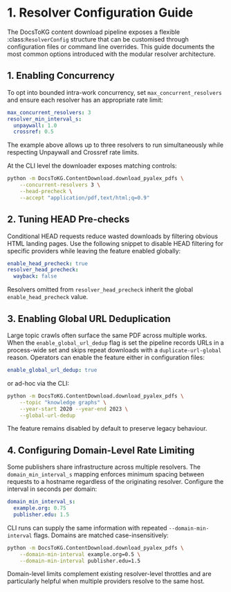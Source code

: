 # 1. Resolver Configuration Guide

The DocsToKG content download pipeline exposes a flexible
:class:`ResolverConfig` structure that can be customised through configuration
files or command line overrides. This guide documents the most common options
introduced with the modular resolver architecture.

## 1. Enabling Concurrency

To opt into bounded intra-work concurrency, set
``max_concurrent_resolvers`` and ensure each resolver has an appropriate rate
limit:

```yaml
max_concurrent_resolvers: 3
resolver_min_interval_s:
  unpaywall: 1.0
  crossref: 0.5
```

The example above allows up to three resolvers to run simultaneously while
respecting Unpaywall and Crossref rate limits.

At the CLI level the downloader exposes matching controls:

```bash
python -m DocsToKG.ContentDownload.download_pyalex_pdfs \
    --concurrent-resolvers 3 \
    --head-precheck \
    --accept "application/pdf,text/html;q=0.9"
```

## 2. Tuning HEAD Pre-checks

Conditional HEAD requests reduce wasted downloads by filtering obvious HTML
landing pages. Use the following snippet to disable HEAD filtering for
specific providers while leaving the feature enabled globally:

```yaml
enable_head_precheck: true
resolver_head_precheck:
  wayback: false
```

Resolvers omitted from ``resolver_head_precheck`` inherit the global
``enable_head_precheck`` value.

## 3. Enabling Global URL Deduplication

Large topic crawls often surface the same PDF across multiple works. When the
``enable_global_url_dedup`` flag is set the pipeline records URLs in a
process-wide set and skips repeat downloads with a ``duplicate-url-global``
reason. Operators can enable the feature either in configuration files:

```yaml
enable_global_url_dedup: true
```

or ad-hoc via the CLI:

```bash
python -m DocsToKG.ContentDownload.download_pyalex_pdfs \
    --topic "knowledge graphs" \
    --year-start 2020 --year-end 2023 \
    --global-url-dedup
```

The feature remains disabled by default to preserve legacy behaviour.

## 4. Configuring Domain-Level Rate Limiting

Some publishers share infrastructure across multiple resolvers. The
``domain_min_interval_s`` mapping enforces minimum spacing between requests to a
hostname regardless of the originating resolver. Configure the interval in
seconds per domain:

```yaml
domain_min_interval_s:
  example.org: 0.75
  publisher.edu: 1.5
```

CLI runs can supply the same information with repeated
``--domain-min-interval`` flags. Domains are matched case-insensitively:

```bash
python -m DocsToKG.ContentDownload.download_pyalex_pdfs \
    --domain-min-interval example.org=0.5 \
    --domain-min-interval publisher.edu=1.5
```

Domain-level limits complement existing resolver-level throttles and are
particularly helpful when multiple providers resolve to the same host.
